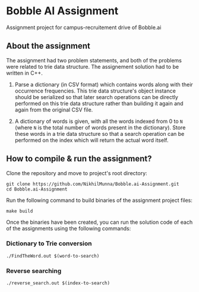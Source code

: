 # Bobble AI Assignment
Assignment project for campus-recruitement drive of Bobble.ai

## About the assignment
The assignment had two problem statements, and both of the problems were related to trie data structure. The assignement solution had to be written in C++.

1. Parse a dictionary (in CSV format) which contains words along with their occurrence frequencies. This trie data structure's object instance should be serialized so that later search operations can be directly performed on this trie data structure rather than building it again and again from the original CSV file.

2. A dictionary of words is given, with all the words indexed from 0 to `N` (where `N` is the total number of words present in the dictionary). Store these words in a trie data structure so that a search operation can be performed on the index which will return the actual word itself.

## How to compile & run the assignment?
Clone the repository and move to project's root directory:
```shell
git clone https://github.com/NikhilMunna/Bobble.ai-Assignment.git
cd Bobble.ai-Assignment
```



Run the following command to build binaries of the assignment project files:
```shell
make build
```

Once the binaries have been created, you can run the solution code of each of the assignments using the following commands:

### Dictionary to Trie conversion
```shell
./FindTheWord.out $(word-to-search)
```

### Reverse searching
```shell
./reverse_search.out $(index-to-search)
```
